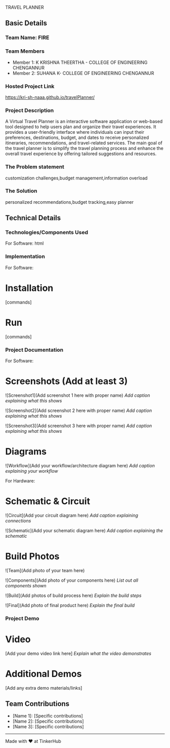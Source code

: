 TRAVEL PLANNER


## Basic Details
### Team Name: FIRE


### Team Members
- Member 1: K KRISHNA THEERTHA  - COLLEGE OF ENGINEERING CHENGANNUR
- Member 2: SUHANA K- COLLEGE OF ENGINEERING CHENGANNUR


### Hosted Project Link
https://kri-sh-naaa.github.io/travelPlanner/

### Project Description
 A Virtual Travel Planner is an interactive software application or web-based tool designed to help users plan and organize their travel experiences. It provides a user-friendly interface where individuals can input their preferences, destinations, budget, and dates to receive personalized itineraries, recommendations, and travel-related services. The main goal of the travel planner is to simplify the travel planning process and enhance the overall travel experience by offering tailored suggestions and resources. 

### The Problem statement
customization challenges,budget management,information overload

### The Solution
personalized recommendations,budget tracking,easy planner

## Technical Details
### Technologies/Components Used
For Software:
html



### Implementation
For Software:
# Installation
[commands]

# Run
[commands]

### Project Documentation
For Software:

# Screenshots (Add at least 3)
![Screenshot1](Add screenshot 1 here with proper name)
*Add caption explaining what this shows*

![Screenshot2](Add screenshot 2 here with proper name)
*Add caption explaining what this shows*

![Screenshot3](Add screenshot 3 here with proper name)
*Add caption explaining what this shows*

# Diagrams
![Workflow](Add your workflow/architecture diagram here)
*Add caption explaining your workflow*

For Hardware:

# Schematic & Circuit
![Circuit](Add your circuit diagram here)
*Add caption explaining connections*

![Schematic](Add your schematic diagram here)
*Add caption explaining the schematic*

# Build Photos
![Team](Add photo of your team here)


![Components](Add photo of your components here)
*List out all components shown*

![Build](Add photos of build process here)
*Explain the build steps*

![Final](Add photo of final product here)
*Explain the final build*

### Project Demo
# Video
[Add your demo video link here]
*Explain what the video demonstrates*

# Additional Demos
[Add any extra demo materials/links]

## Team Contributions
- [Name 1]: [Specific contributions]
- [Name 2]: [Specific contributions]
- [Name 3]: [Specific contributions]

---
Made with ❤️ at TinkerHub
